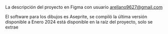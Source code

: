 
La descripción del proyecto en Figma con usuario arellano9627@gmail.com


El software para los dibujos es Aseprite, se compiló la última versión disponible a Enero 2024
está disponible en la raíz del proyecto, solo se extrae




